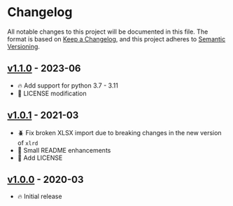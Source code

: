 # Changelog

All notable changes to this project will be documented in this file. The format is based on [Keep a Changelog](https://keepachangelog.com/en/1.0.0/),
and this project adheres to [Semantic Versioning](https://semver.org/spec/v2.0.0.html).

## [v1.1.0](https://github.com/dataiku/dss-plugin-excel-sheet-importer/releases/tag/v1.1.0) - 2023-06

- 🔥 Add support for python 3.7 - 3.11
- 📙 LICENSE modification

## [v1.0.1](https://github.com/dataiku/dss-plugin-excel-sheet-importer/releases/tag/v1.0.1) - 2021-03

- 🪲 Fix broken XLSX import due to breaking changes in the new version of `xlrd`
- 💅 Small README enhancements
- 📙 Add LICENSE

## [v1.0.0](https://github.com/dataiku/dss-plugin-excel-sheet-importer/releases/tag/v1.0.0) - 2020-03

- 🔥 Initial release
